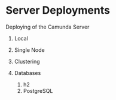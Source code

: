 # Server Deployments

Deploying of the Camunda Server

1. Local
1. Single Node
1. Clustering

1. Databases
   1. h2
   1. PostgreSQL